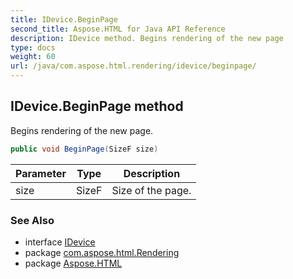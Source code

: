 ```yaml
---
title: IDevice.BeginPage
second_title: Aspose.HTML for Java API Reference
description: IDevice method. Begins rendering of the new page
type: docs
weight: 60
url: /java/com.aspose.html.rendering/idevice/beginpage/
---
```

## IDevice.BeginPage method

Begins rendering of the new page.

```java
public void BeginPage(SizeF size)
```

| Parameter | Type | Description |
| --- | --- | --- |
| size | SizeF | Size of the page. |

### See Also

* interface [IDevice](../)
* package [com.aspose.html.Rendering](../../idevice/)
* package [Aspose.HTML](../../../)
